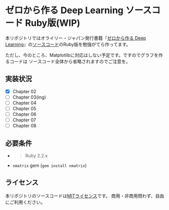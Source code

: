 # ゼロから作る Deep Learning ソースコード Ruby版(WIP)

本リポジトリではオライリー・ジャパン発行書籍『[ゼロから作る Deep Learning](http://www.oreilly.co.jp/books/9784873117584/)』の[ソースコード](https://github.com/oreilly-japan/deep-learning-from-scratch)のRuby版を勉強がてら作ってます。

ただし、今のところ、Matplotlibに対応はしない予定です。ですのでグラフを作るコードは
ソースコード全体から省略されますのでご注意を。

## 実装状況

- [x] Chapter 02
- [ ] Chapter 03(ing)
- [ ] Chapter 04
- [ ] Chapter 05
- [ ] Chapter 06
- [ ] Chapter 07
- [ ] Chapter 08

## 必要条件

* > Ruby 2.2.x
* `nmatrix` gem (`gem install nmatrix`)

## ライセンス

本リポジトリのソースコードは[MITライセンス](http://www.opensource.org/licenses/MIT)です。
商用・非商用問わず、自由にご利用ください。
